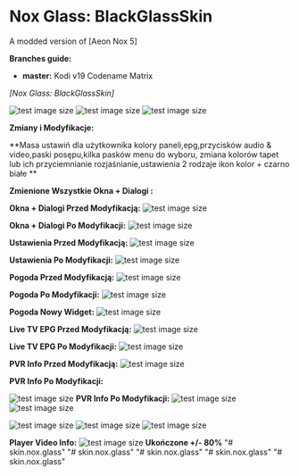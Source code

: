 # Nox Glass: BlackGlassSkin
A modded version of [Aeon Nox 5]

**Branches guide:**
 - **master:** Kodi v19 Codename Matrix
 

*[Nox Glass: BlackGlassSkin]*


![test image size](https://github.com/BondasH/Pic.Info/blob/master/skin.nox.glass.png?raw=true)
![test image size](https://github.com/BondasH/Pic.Info/blob/master/1.png?raw=true)
![test image size](https://github.com/BlackGlassSkin/Pic.Info/blob/master/home.png?raw=true)


**Zmiany i Modyfikacje:**

**Masa ustawiń dla użytkownika kolory paneli,epg,przycisków audio & video,paski posępu,kilka pasków menu do wyboru,
zmiana kolorów tapet lub ich przyciemnianie rozjaśnianie,ustawienia 2 rodzaje ikon kolor + czarno białe **

**Zmienione Wszystkie Okna + Dialogi :**

**Okna + Dialogi Przed Modyfikacją:**
![test image size](https://github.com/BondasH/Pic.Info/blob/master/pandialodiold.png?raw=true)

**Okna + Dialogi Po Modyfikacji:**
![test image size](https://github.com/BondasH/Pic.Info/blob/master/pandialoginew.png?raw=true)


**Ustawienia Przed Modyfikacją:**
![test image size](https://github.com/BondasH/Pic.Info/blob/master/setold.png?raw=true)

**Ustawienia Po Modyfikacji:**
![test image size](https://github.com/BondasH/Pic.Info/blob/master/setnew.png?raw=true)


**Pogoda Przed Modyfikacją:**
![test image size](https://github.com/BondasH/Pic.Info/blob/master/oldweat.png?raw=true)

**Pogoda Po Modyfikacji:**
![test image size](https://github.com/BondasH/Pic.Info/blob/master/newweat.png?raw=true)

**Pogoda Nowy Widget:**
![test image size](https://raw.githubusercontent.com/BlackGlassSkin/Pic.Info/master/pogodawidget.png?raw=true)

**Live TV EPG Przed Modyfikacją:**
![test image size](https://github.com/BondasH/Pic.Info/blob/master/epgold.png?raw=true)

**Live TV EPG Po Modyfikacji:**
![test image size](https://github.com/BondasH/Pic.Info/blob/master/guide.png?raw=true)

**PVR Info Przed Modyfikacją:**
![test image size](https://github.com/BlackGlassSkin/Pic.Info/blob/master/pvrold.png?raw=true?raw=true)

**PVR Info Po Modyfikacji:**

![test image size](https://github.com/BlackGlassSkin/Pic.Info/blob/master/pvrnew2.png?raw=true?raw=true)
**PVR Info Po Modyfikacji:**
![test image size](https://raw.githubusercontent.com/BlackGlassSkin/Pic.Info/master/playertv.png?raw=true?raw=true)
![test image size](https://github.com/BlackGlassSkin/Pic.Info/blob/master/pvrplayerinfo.png?raw=true)

![test image size](https://github.com/BlackGlassSkin/Pic.Info/blob/master/pvr1.png?raw=true)
![test image size](https://github.com/BlackGlassSkin/Pic.Info/blob/master/pvr2.png?raw=true)
![test image size](https://github.com/BlackGlassSkin/Pic.Info/blob/master/pvrwall.png?raw=true)

**Player Video Info:**
![test image size](https://github.com/BlackGlassSkin/Pic.Info/blob/master/videoinfo.png?raw=true)
**Ukończone +/- 80%**
"# skin.nox.glass" 
"# skin.nox.glass" 
"# skin.nox.glass" 
"# skin.nox.glass" 
"# skin.nox.glass" 
